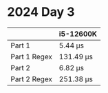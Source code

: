 # 2024 Day 3

|              | i5-12600K |
| ------------ | --------- |
| Part 1       | 5.44 µs   |
| Part 1 Regex | 131.49 µs |
| Part 2       | 6.82 µs   |
| Part 2 Regex | 251.38 µs |
